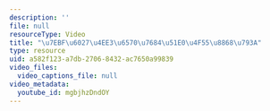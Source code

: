 ```yaml
---
description: ''
file: null
resourceType: Video
title: "\u7EBF\u6027\u4EE3\u6570\u7684\u51E0\u4F55\u8868\u793A"
type: resource
uid: a582f123-a7db-2706-8432-ac7650a99839
video_files:
  video_captions_file: null
video_metadata:
  youtube_id: mgbjhzDndOY
---
```

